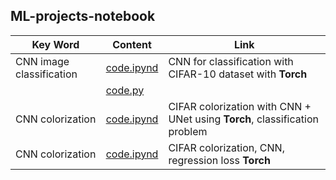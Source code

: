 ## ML-projects-notebook

| **Key Word** | **Content** |**Link**|
|--------------|----------|-----------|
|CNN image classification|[code.ipynd](https://github.com/ZimingY/ML-projects-notebook/blob/master/cnn_image_classification.ipynb)| CNN for classification with CIFAR-10 dataset with **Torch**|
| | [code.py]( https://github.com/ZimingY/ML-projects-notebook/blob/master/cnn_img_classification.py )||
|CNN colorization|[code.ipynd](https://github.com/ZimingY/ML-projects-notebook/blob/master/colourization_cnn_classification.ipynb)|CIFAR colorization with CNN + UNet using **Torch**, classification problem|
|CNN colorization|[code.ipynd](https://github.com/ZimingY/ML-projects-notebook/blob/master/colourization_cnn_regression.ipynb)|CIFAR colorization, CNN, regression loss **Torch**|


